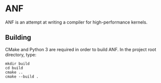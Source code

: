 # ANF

ANF is an attempt at writing a compiler for high-performance kernels.

## Building

CMake and Python 3 are required in order to build ANF. In the project root directory, type:

    mkdir build
    cd build
    cmake ..
    cmake --build .
